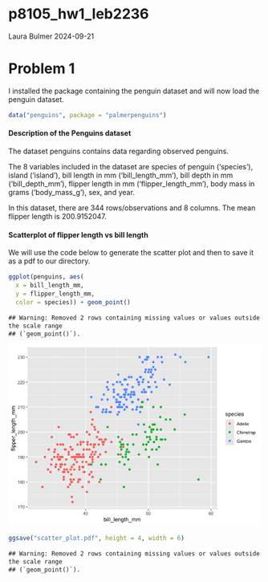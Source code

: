 p8105_hw1_leb2236
================
Laura Bulmer
2024-09-21

# Problem 1

I installed the package containing the penguin dataset and will now load
the penguin dataset.

``` r
data("penguins", package = "palmerpenguins")
```

#### Description of the Penguins dataset

The dataset penguins contains data regarding observed penguins.

The 8 variables included in the dataset are species of penguin
(‘species’), island (‘island’), bill length in mm (‘bill_length_mm’),
bill depth in mm (‘bill_depth_mm’), flipper length in mm
(‘flipper_length_mm’), body mass in grams (‘body_mass_g’), sex, and
year.

In this dataset, there are 344 rows/observations and 8 columns. The mean
flipper length is 200.9152047.

#### Scatterplot of flipper length vs bill length

We will use the code below to generate the scatter plot and then to save
it as a pdf to our directory.

``` r
ggplot(penguins, aes(
  x = bill_length_mm, 
  y = flipper_length_mm,
  color = species)) + geom_point()
```

    ## Warning: Removed 2 rows containing missing values or values outside the scale range
    ## (`geom_point()`).

![](p8105_hw1_leb2236_files/figure-gfm/unnamed-chunk-2-1.png)<!-- -->

``` r
ggsave("scatter_plot.pdf", height = 4, width = 6)
```

    ## Warning: Removed 2 rows containing missing values or values outside the scale range
    ## (`geom_point()`).
